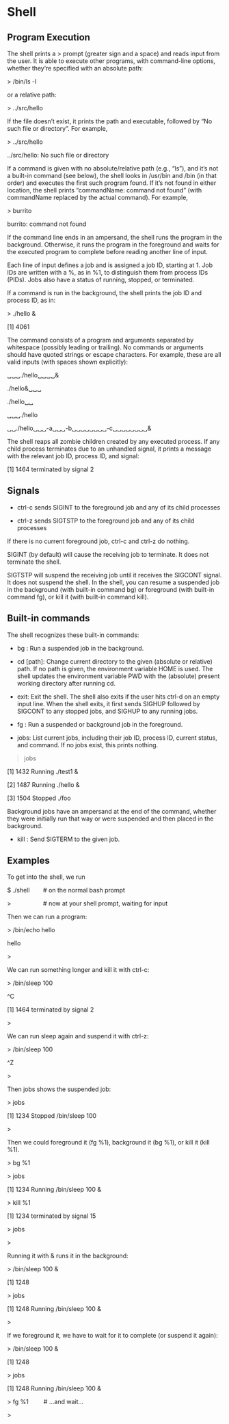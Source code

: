 # Shell

## Program Execution

The shell prints a > prompt (greater sign and a space) and reads input from the user. It is able to execute other programs, with command-line options, whether they’re specified with an absolute path:

\> /bin/ls -l

or a relative path:

\> ../src/hello

If the file doesn’t exist, it prints the path and executable, followed by “No such file or directory”. For example,

\> ../src/hello

../src/hello: No such file or directory

If a command is given with no absolute/relative path (e.g., “ls”), and it’s not a built-in command (see below), the shell looks in /usr/bin and /bin (in that order) and executes the first such program found. If it’s not found in either location, the shell prints “commandName: command not found” (with commandName replaced by the actual command). For example,

\> burrito

burrito: command not found

If the command line ends in an ampersand, the shell runs the program in the background. Otherwise, it runs the program in the foreground and waits for the executed program to complete before reading another line of input.

Each line of input defines a job and is assigned a job ID, starting at 1. Job IDs are written with a %, as in %1, to distinguish them from process IDs (PIDs). Jobs also have a status of running, stopped, or terminated.

If a command is run in the background, the shell prints the job ID and process ID, as in:

\> ./hello &

[1] 4061

The command consists of a program and arguments separated by whitespace (possibly leading or trailing). No commands or arguments should have quoted strings or escape characters. For example, these are all valid inputs (with spaces shown explicitly):

␣␣␣./hello␣␣␣␣&

./hello&␣␣␣

./hello␣␣

␣␣␣./hello

␣␣./hello␣␣␣-a␣␣␣-b␣␣␣␣␣␣␣␣-c␣␣␣␣␣␣␣␣&

The shell reaps all zombie children created by any executed process. If any child process terminates due to an unhandled signal, it prints a message with the relevant job ID, process ID, and signal:

[1] 1464 terminated by signal 2

## Signals

- ctrl-c sends SIGINT to the foreground job and any of its child processes

- ctrl-z sends SIGTSTP to the foreground job and any of its child processes

If there is no current foreground job, ctrl-c and ctrl-z do nothing.

SIGINT (by default) will cause the receiving job to terminate. It does not terminate the shell.

SIGTSTP will suspend the receiving job until it receives the SIGCONT signal. It does not suspend the shell. In the shell, you can resume a suspended job in the background (with built-in command bg) or foreground (with built-in command fg), or kill it (with built-in command kill).

## Built-in commands

The shell recognizes these built-in commands:

- bg <jobID>: Run a suspended job in the background.

- cd [path]: Change current directory to the given (absolute or relative) path. If no path is given, the environment variable HOME is used. The shell updates the environment variable PWD with the (absolute) present working directory after running cd.

- exit: Exit the shell. The shell also exits if the user hits ctrl-d on an empty input line. When the shell exits, it first sends SIGHUP followed by SIGCONT to any stopped jobs, and SIGHUP to any running jobs.

- fg <jobID>: Run a suspended or background job in the foreground.

- jobs: List current jobs, including their job ID, process ID, current status, and command. If no jobs exist, this prints nothing.

> jobs

[1] 1432 Running ./test1 &

[2] 1487 Running ./hello &

[3] 1504 Stopped ./foo

Background jobs have an ampersand at the end of the command, whether they were initially run that way or were suspended and then placed in the background.

- kill <jobID>: Send SIGTERM to the given job.

## Examples

To get into the shell, we run

$ ./shell&nbsp;&nbsp;&nbsp;&nbsp;&nbsp;&nbsp;&nbsp;&nbsp;# on the normal bash prompt

\>&nbsp;&nbsp;&nbsp;&nbsp;&nbsp;&nbsp;&nbsp;&nbsp;&nbsp;&nbsp;&nbsp;&nbsp;&nbsp;&nbsp;&nbsp;&nbsp;&nbsp;&nbsp;&nbsp;# now at your shell prompt, waiting for input

Then we can run a program:

\> /bin/echo hello

hello

\>

We can run something longer and kill it with ctrl-c:

\> /bin/sleep 100

^C

[1] 1464 terminated by signal 2

\>

We can run sleep again and suspend it with ctrl-z:

\> /bin/sleep 100

^Z

\>

Then jobs shows the suspended job:

\> jobs

[1] 1234 Stopped /bin/sleep 100

\>

Then we could foreground it (fg %1), background it (bg %1), or kill it (kill %1).

\> bg %1

\> jobs

[1] 1234 Running /bin/sleep 100 &

\> kill %1

[1] 1234 terminated by signal 15

\> jobs

\>

Running it with & runs it in the background:

\> /bin/sleep 100 &

[1] 1248

\> jobs

[1] 1248 Running /bin/sleep 100 &

\>

If we foreground it, we have to wait for it to complete (or suspend it again):

\> /bin/sleep 100 &

[1] 1248

\> jobs

[1] 1248 Running /bin/sleep 100 &

\> fg %1&nbsp;&nbsp;&nbsp;&nbsp;&nbsp;&nbsp;&nbsp;&nbsp;&nbsp;# ...and wait...

\>
